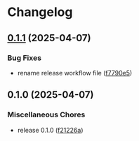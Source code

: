 # Changelog

## [0.1.1](https://github.com/bdesanctis/bamdam/compare/v0.1.0...v0.1.1) (2025-04-07)


### Bug Fixes

* rename release workflow file ([f7790e5](https://github.com/bdesanctis/bamdam/commit/f7790e565bba3940f6fc3d6834685bf4b87a3273))

## 0.1.0 (2025-04-07)


### Miscellaneous Chores

* release 0.1.0 ([f21226a](https://github.com/bdesanctis/bamdam/commit/f21226a36e5aa53ac349a701994ab2002f64abd8))
